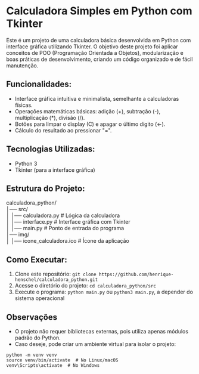 # Calculadora Simples em Python com Tkinter

Este é um projeto de uma calculadora básica desenvolvida em Python com interface gráfica utilizando Tkinter. O objetivo deste projeto foi aplicar conceitos de POO (Programação Orientada a Objetos), modularização e boas práticas de desenvolvimento, criando um código organizado e de fácil manutenção.

## Funcionalidades:
- Interface gráfica intuitiva e minimalista, semelhante a calculadoras físicas.
- Operações matemáticas básicas: adição (+), subtração (-), multiplicação (*), divisão (/).
- Botões para limpar o display (C) e apagar o último dígito (←).
- Cálculo do resultado ao pressionar "=".

## Tecnologias Utilizadas:
- Python 3
- Tkinter (para a interface gráfica)

## Estrutura do Projeto:
calculadora_python/  
│── src/  
│   │── calculadora.py  # Lógica da calculadora  
│   │── interface.py    # Interface gráfica com Tkinter  
│   │── main.py         # Ponto de entrada do programa  
│── img/  
│   │── icone_calculadora.ico  # Ícone da aplicação  

## Como Executar:
1. Clone este repositório: `git clone https://github.com/henrique-henschel/calculadora_python.git`
2. Acesse o diretório do projeto: `cd calculadora_python/src`
3. Execute o programa: `python main.py` ou `python3 main.py`, a depender do sistema operacional

## Observações
- O projeto não requer bibliotecas externas, pois utiliza apenas módulos padrão do Python.
- Caso deseje, pode criar um ambiente virtual para isolar o projeto:
```
python -m venv venv  
source venv/bin/activate  # No Linux/macOS  
venv\Scripts\activate  # No Windows
```
